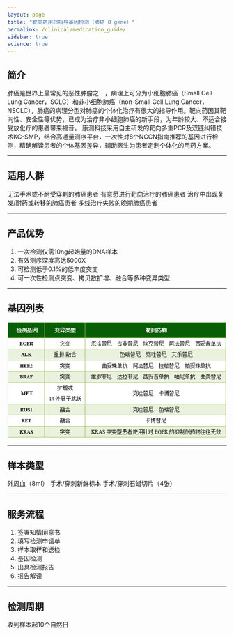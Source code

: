```yaml
---
layout: page
title: "靶向药用药指导基因检测（肺癌 8 gene）"
permalink: /clinical/medication_guide/
sidebar: true
science: true
---
```


## 简介

肺癌是世界上最常见的恶性肿瘤之一，病理上可分为小细胞肺癌（Small Cell Lung Cancer，SCLC）和非小细胞肺癌（non-Small Cell Lung Cancer，NSCLC），肺癌的病理分型对肺癌的个体化治疗有很大的指导作用。靶向药因其靶向性、安全性等优势，已成为治疗非小细胞肺癌的新手段，为年龄较大、不适合接受放化疗的患者带来福音。
康测科技采用自主研发的靶向多重PCR及双链纠错技术KC-SMP，结合高通量测序平台，一次性对8个NCCN指南推荐的基因进行检测，精确解读患者的个体基因差异，辅助医生为患者定制个体化的用药方案。

---

## 适用人群

无法手术或不耐受穿刺的肺癌患者
有意愿进行靶向治疗的肺癌患者
治疗中出现复发/耐药或转移的肺癌患者
多线治疗失败的晚期肺癌患者 

---

## 产品优势

1. 一次检测仅需10ng起始量的DNA样本	
2. 有效测序深度高达5000X
3. 可检测低于0.1%的低丰度突变
3. 可一次性检测点突变、拷贝数扩增、融合等多种变异类型

---

## 基因列表

<img class="fig40" src="/image/medication_guide/gene_table.png">
<br />

---

## 样本类型

外周血（8ml）
手术/穿刺新鲜标本
手术/穿刺石蜡切片（4张）

---

## 服务流程

1. 签署知情同意书
2. 填写检测申请单
3. 样本取样和送检
4. 基因检测
5. 出具检测报告
6. 报告解读

---

## 检测周期

收到样本起10个自然日
